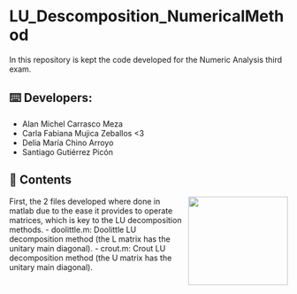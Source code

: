 # LU_Descomposition_NumericalMethod
In this repository is kept the code developed for the Numeric Analysis third exam.

## ⌨️ Developers:
- Alan Michel Carrasco Meza
- Carla Fabiana Mujica Zeballos <3
- Delia María Chino Arroyo
- Santiago Gutiérrez Picón

## 📘 Contents
<p>
  <img src="https://github.com/AlanCarrascom/LU_Descomposition_NumericalMethod/assets/90327529/1ecd3d7c-4bfb-4563-85e4-75520617b409" align = "right" width="180" height="160"  />
</p>
First, the 2 files developed where done in matlab due to the ease it provides to operate matrices, which is key to the LU decomposition methods. 
- doolittle.m: Doolittle LU decomposition method (the L matrix has the unitary main diagonal).
- crout.m: Crout LU decomposition method (the U matrix has the unitary main diagonal).
